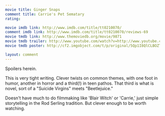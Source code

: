 ```yaml
---
movie title: Ginger Snaps
comment title: Carrie's Pet Sematary
rating: 

movie imdb link: http://www.imdb.com/title/tt0210070/
comment imdb link: http://www.imdb.com/title/tt0210070/reviews-69
movie tmdb link: http://www.themoviedb.org/movie/9871
movie tmdb trailer: http://www.youtube.com/watch?v=http://www.youtube.com/watch?v=Zoa1A987A_k
movie tmdb poster: http://cf2.imgobject.com/t/p/original/5Qp1I8QlCLBOZTPho5Q9oTNGvtL.jpg

layout: comment
---
```


Spoilers herein.

This is very tight writing. Clever twists on common themes, with one foot in humor, another in horror and a third(!) in teen pathos. That third is what is novel, sort of a "Suicide Virgins" meets "Beetlejuice."

Doesn't have much to do filmmaking like 'Blair Witch' or 'Carrie,' just simple storytelling in the Rod Serling tradition. But clever enough to be worth watching.